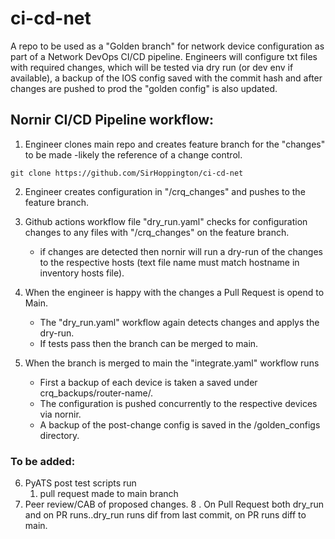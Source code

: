 # ci-cd-net

A repo to be used as a "Golden branch" for network device configuration as part of a Network DevOps CI/CD pipeline.
Engineers will configure txt files with required changes, which will be tested via dry run (or dev env if available), a backup of the IOS config saved with the commit hash and after changes are pushed to prod the "golden config" is also updated.

## Nornir CI/CD Pipeline workflow:

1. Engineer clones main repo and creates feature branch for the "changes" to be made -likely the reference of a change control.

```
git clone https://github.com/SirHoppington/ci-cd-net

```

2. Engineer creates configuration in "/crq_changes" and pushes to the feature branch.

3. Github actions workflow file "dry_run.yaml" checks for configuration changes to any files with "/crq_changes" on the feature branch.
   - if changes are detected then nornir will run a dry-run of the changes to the respective hosts (text file name must match hostname in inventory hosts file).
4. When the engineer is happy with the changes a Pull Request is opend to Main.
   - The "dry_run.yaml" workflow again detects changes and applys the dry-run.
   - If tests pass then the branch can be merged to main.
5. When the branch is merged to main the "integrate.yaml" workflow runs
   - First a backup of each device is taken a saved under crq_backups/router-name/.
   - The configuration is pushed concurrently to the respective devices via nornir.
   - A backup of the post-change config is saved in the /golden_configs directory.

### To be added:
6. PyATS post test scripts run 
   1. pull request made to main branch
7. Peer review/CAB of proposed changes.
8 . On Pull Request both dry_run and on PR runs..dry_run runs dif from last commit, on PR runs diff to main.

